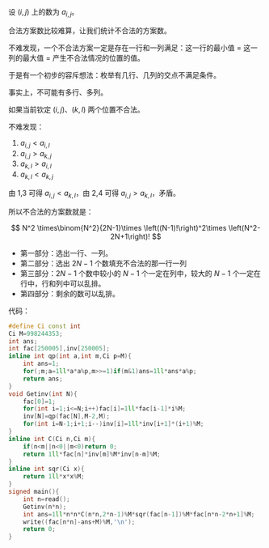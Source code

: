 设 $(i,j)$ 上的数为 $a_{i,j}$。

合法方案数比较难算，让我们统计不合法的方案数。

不难发现，一个不合法方案一定是存在一行和一列满足：这一行的最小值 $=$ 这一列的最大值 $=$ 产生不合法情况的位置的值。

于是有一个初步的容斥想法：枚举有几行、几列的交点不满足条件。

事实上，不可能有多行、多列。

如果当前钦定 $(i,j)$、$(k,l)$ 两个位置不合法。

不难发现：
1. $a_{i,j}< a_{i,l}$
2. $a_{i,j}> a_{k,j}$
3. $a_{k,l}> a_{i,l}$
4. $a_{k,l}< a_{k,j}$

由 1,3 可得 $a_{i,j}<a_{k,l}$，由 2,4 可得 $a_{i,j}>a_{k,l}$，矛盾。

所以不合法的方案数就是：

$$
N^2 \times\binom{N^2}{2N-1}\times \left((N-1)!\right)^2\times \left(N^2-2N+1\right)!
$$

- 第一部分：选出一行、一列。
- 第二部分：选出 $2N-1$ 个数填充不合法的那一行一列
- 第三部分：$2N-1$ 个数中较小的 $N-1$ 个一定在列中，较大的 $N-1$ 个一定在行中，行和列中可以乱排。
- 第四部分：剩余的数可以乱排。

代码：
```cpp
#define Ci const int
Ci M=998244353;
int ans;
int fac[250005],inv[250005];
inline int qp(int a,int m,Ci p=M){
    int ans=1;
    for(;m;a=1ll*a*a%p,m>>=1)if(m&1)ans=1ll*ans*a%p;
    return ans;
}
void Getinv(int N){
    fac[0]=1;
    for(int i=1;i<=N;i++)fac[i]=1ll*fac[i-1]*i%M;
    inv[N]=qp(fac[N],M-2,M);
    for(int i=N-1;i+1;i--)inv[i]=1ll*inv[i+1]*(i+1)%M;
}
inline int C(Ci n,Ci m){
    if(n<m||n<0||m<0)return 0;
    return 1ll*fac[n]*inv[m]%M*inv[n-m]%M;
}
inline int sqr(Ci x){
    return 1ll*x*x%M;
}
signed main(){
    int n=read();
    Getinv(n*n);
    int ans=1ll*n*n*C(n*n,2*n-1)%M*sqr(fac[n-1])%M*fac[n*n-2*n+1]%M;
    write((fac[n*n]-ans+M)%M,'\n');
    return 0;
}
```